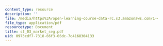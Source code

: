 ```yaml
---
content_type: resource
description: ''
file: /media/https%3A/open-learning-course-data-rc.s3.amazonaws.com/1-46-strategic-management-in-the-design-and-construction-value-chain-fall-2003/0973cdf7731866f306dc7c4168304133_st_03_market_seg.pdf
file_type: application/pdf
resourcetype: Document
title: st_03_market_seg.pdf
uid: 0973cdf7-7318-66f3-06dc-7c4168304133
---
```

